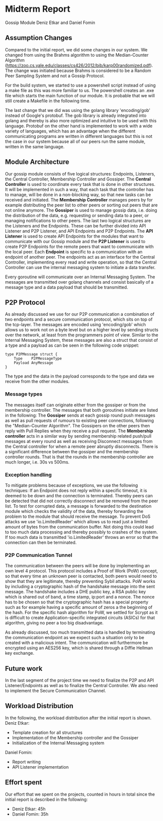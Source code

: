 # Midterm Report
Gossip Module
Deniz Etkar and Daniel Fomin

## Assumption Changes
Compared to the initial report, we did some changes in our system.
We changed from using the Brahms algorithm to using the Median-Counter Algorithm
(https://zoo.cs.yale.edu/classes/cs426/2012/bib/karp00randomized.pdf).
The change was initiated because Brahms is considered to be a Random Peer Sampling System and not a Gossip Protocol.

For the build system, we started to use a powershell script instead of using a make file as this was more familiar to us.
The powershell creates an .exe file which starts the main function of our module.
It is probable that we will still create a Makefile in the following time.
 
The last change that we did was using the golang library 'encoding/gob' instead of Google's protobuf.
The gob library is already integrated into golang and thereby is also more optimized and intuitive to be used with this language.
Protobuf on the other hand is implemented to work with a wide variety of languages, which has an advantage when the different communicating programs are written in different languages but this is not the case in our system because all of our peers run the same module, written in the same language.

## Module Architecture
Our gossip module consists of five logical structures: Endpoints, Listeners, the Central Controller, Membership Controller and Gossiper.
The **Central Controller** is used to coordinate every task that is done in other structures.
It will be implemented in such a way, that each task that the controller has to manage, will be done in a non-blocking way, so that new tasks can be received and initiated.
The **Membership Controller** manages peers by for example distributing the peer list to other peers or sorting out peers that are not online anymore.
The **Gossiper** is used to manage gossip data, i.e. doing the distribution of the data, e.g. requesting or sending data to a peer, or managing notifications to other peers.
The last two logical structures are the Listeners and the Endpoints.
These can be further divided into API Listener and P2P Listener, and API Endpoints and P2P Endpoints.
The **API Listener** is used to create API Endpoints for the modules that want to communicate with our Gossip module and the **P2P Listener** is used to create P2P Endpoints for the remote peers that want to communicate with the local peer.
Each **Endpoint** is specific to a communication with an endpoint of another peer.
The endpoints act as an interface for the Central Controller, implementing every read and write operation, so that the Central Controller can use the internal messaging system to initiate a data transfer.

Every goroutine will communicate over an Internal Messaging System.
The messages are transmitted over golang channels and consist basically of a message type and a data payload that should be transmitted.

	
## P2P Protocol
As already discussed we use for our P2P communication a combination of two endpoints and a secure communication protocol, which sits on top of the tcp-layer.
The messages are encoded using 'encoding/gob' which allows us to work not on a byte level but on a higher level by sending structs over the network, at least from the programmers point of view.
Similar to the Internal Messaging System, these messages are also a struct that consist of a type and a payload as can be seen in the following code snippet:
```
type P2PMessage struct {
	Type    P2PMessageType
	Payload AnyMessage
}
```
The type and the data in the payload corresponds to the type and data we receive from the other modules.

### Message types
The messages itself can originate either from the gossiper or from the membership controller.
The messages that both goroutines initiate are listed in the following:
The **Gossiper** sends at each gossip round push messages as well as pull requests of rumours to existing peer connections, following the "Median-Counter Algorithm". 
The Gossipers on the other peers then reply with Pull Replies when they receive a pull request.
The **Membership controller** acts in a similar way by sending membership related push/pull messages at every round as well as receiving Disconnect messages from the Central controller for when a remote peer abruptly disconnects.
There is a significant difference between the gossiper and the membership controller rounds.
That is that the rounds in the membership controller are much longer, i.e. 30s vs 500ms.

### Exception handling
To mitigate problems because of exceptions, we use the following techniques:
If an Endpoint does not reply within a specific timeout, it is deemed to be down and the connection is terminated.
Thereby peers can be detected that did not correctly disconnect and be removed from the peer list.
To test for corrupted data, a message is forwarded to the destination module which checks the validity of the data, thereby forwarding the problem to the module that should receive the message.
To prevent DoS attacks we use 'io.LimitedReader' which allows us to read just a limited amount of bytes from the communication buffer.
Not doing this could lead to too much data processing and thereby possibly to crashes of the system.
If too much data is transmitted 'io.LimitedReader' throws an error so that the connection can then be terminated.


### P2P Communication Tunnel 
The communication between the peers will be done by implementing an own level 4 protocol.
This protocol includes a Proof of Work (PoW) concept, so that every time an unknown peer is contacted, both peers would need to show that they are legitimate, thereby preventing Sybil attacks.
PoW works by including a cryptographic hash of the handshake message into the sent message.
The handshake includes a DHE public key, a RSA public key which is shared out of band, a time stamp, ip:port and a nonce.
The nonce has to be chosen so that the cryptographic hash has a special property such as for example having a specific amount of zeros a the beginning of the hash.
For the specific hash algorithm for PoW, we settled for Scrypt as it is difficult to create Application-specific integrated circuits (ASICs) for that algorithm, giving no peer a too big disadvantage.

As already discussed, too much transmitted data is handled by terminating the communication endpoint as we expect such a situation only to be created with a malicious intent.
The communication will furthermore be encrypted using an AES256 key, which is shared through a Diffie Hellman key exchange.
## Future work
In the last segment of the project time we need to finalize the P2P and API Listener/Endpoints as well as to finalize the Central Controller.
We also need to implement the Secure Communication Channel.

## Workload Distribution
In the following, the workload distribution after the initial report is shown.
Deniz Etkar:
- Template creation for all structures
- Implementation of the Membership controller and the Gossiper
- Initialization of the Internal Messaging system

Daniel Fomin:
- Report writing
- API Listener implementation

## Effort spent
Our effort that we spent on the projects, counted in hours in total since the initial report is described in the following:
- Deniz Etkar: 45h
- Daniel Fomin: 35h